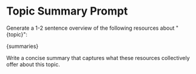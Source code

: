 # Topic Summary Prompt

Generate a 1-2 sentence overview of the following resources about "{topic}":

{summaries}

Write a concise summary that captures what these resources collectively offer
about this topic.

